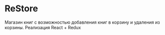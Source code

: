 # ReStore

Магазин книг с возможностью добавления книг в корзину и удаления из корзины. Реализация React + Redux

